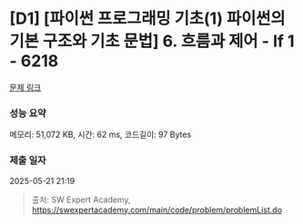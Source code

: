 # [D1] [파이썬 프로그래밍 기초(1) 파이썬의 기본 구조와 기초 문법] 6. 흐름과 제어 - If 1 - 6218 

[문제 링크](https://swexpertacademy.com/main/code/problem/problemDetail.do?contestProbId=AWcU7_G64j0DFAU4) 

### 성능 요약

메모리: 51,072 KB, 시간: 62 ms, 코드길이: 97 Bytes

### 제출 일자

2025-05-21 21:19



> 출처: SW Expert Academy, https://swexpertacademy.com/main/code/problem/problemList.do
